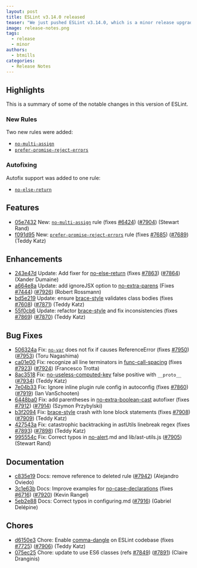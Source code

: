 ```yaml
---
layout: post
title: ESLint v3.14.0 released
teaser: "We just pushed ESLint v3.14.0, which is a minor release upgrade of ESLint. This release adds a new feature and fixes several bugs found in the previous release."
image: release-notes.png
tags:
  - release
  - minor
authors:
  - btmills
categories:
  - Release Notes
---
```


## Highlights

This is a summary of some of the notable changes in this version of ESLint.

### New Rules

Two new rules were added:

* [`no-multi-assign`](/docs/rules/no-multi-assign)
* [`prefer-promise-reject-errors`](/docs/rules/prefer-promise-reject-errors)

### Autofixing

Autofix support was added to one rule:

* [`no-else-return`](/docs/rules/no-else-return)

## Features

* [05e7432](https://github.com/eslint/eslint/commit/05e7432) New: [`no-multi-assign`](/docs/rules/no-multi-assign) rule (fixes [#6424](https://github.com/eslint/eslint/issues/6424)) ([#7904](https://github.com/eslint/eslint/issues/7904)) (Stewart Rand)
* [f091d95](https://github.com/eslint/eslint/commit/f091d95) New: [`prefer-promise-reject-errors`](/docs/rules/prefer-promise-reject-errors) rule (fixes [#7685](https://github.com/eslint/eslint/issues/7685)) ([#7689](https://github.com/eslint/eslint/issues/7689)) (Teddy Katz)

## Enhancements

* [243e47d](https://github.com/eslint/eslint/commit/243e47d) Update: Add fixer for [no-else-return](/docs/rules/no-else-return) (fixes [#7863](https://github.com/eslint/eslint/issues/7863)) ([#7864](https://github.com/eslint/eslint/issues/7864)) (Xander Dumaine)
* [a664e8a](https://github.com/eslint/eslint/commit/a664e8a) Update: add ignoreJSX option to [no-extra-parens](/docs/rules/no-extra-parens) (Fixes [#7444](https://github.com/eslint/eslint/issues/7444)) ([#7926](https://github.com/eslint/eslint/issues/7926)) (Robert Rossmann)
* [bd5e219](https://github.com/eslint/eslint/commit/bd5e219) Update: ensure [brace-style](/docs/rules/brace-style) validates class bodies (fixes [#7608](https://github.com/eslint/eslint/issues/7608)) ([#7871](https://github.com/eslint/eslint/issues/7871)) (Teddy Katz)
* [55f0cb6](https://github.com/eslint/eslint/commit/55f0cb6) Update: refactor [brace-style](/docs/rules/brace-style) and fix inconsistencies (fixes [#7869](https://github.com/eslint/eslint/issues/7869)) ([#7870](https://github.com/eslint/eslint/issues/7870)) (Teddy Katz)

## Bug Fixes

* [506324a](https://github.com/eslint/eslint/commit/506324a) Fix: [`no-var`](/docs/rules/no-var) does not fix if causes ReferenceError (fixes [#7950](https://github.com/eslint/eslint/issues/7950)) ([#7953](https://github.com/eslint/eslint/issues/7953)) (Toru Nagashima)
* [ca01e00](https://github.com/eslint/eslint/commit/ca01e00) Fix: recognize all line terminators in [func-call-spacing](/docs/rules/func-call-spacing) (fixes [#7923](https://github.com/eslint/eslint/issues/7923)) ([#7924](https://github.com/eslint/eslint/issues/7924)) (Francesco Trotta)
* [8ac3518](https://github.com/eslint/eslint/commit/8ac3518) Fix: [no-useless-computed-key](/docs/rules/no-useless-computed-key) false positive with `__proto__` ([#7934](https://github.com/eslint/eslint/issues/7934)) (Teddy Katz)
* [7e04b33](https://github.com/eslint/eslint/commit/7e04b33) Fix: Ignore inline plugin rule config in autoconfig (fixes [#7860](https://github.com/eslint/eslint/issues/7860)) ([#7919](https://github.com/eslint/eslint/issues/7919)) (Ian VanSchooten)
* [6448ba0](https://github.com/eslint/eslint/commit/6448ba0) Fix: add parentheses in [no-extra-boolean-cast](/docs/rules/no-extra-boolean-cast) autofixer (fixes [#7912](https://github.com/eslint/eslint/issues/7912)) ([#7914](https://github.com/eslint/eslint/issues/7914)) (Szymon Przybylski)
* [b3f2094](https://github.com/eslint/eslint/commit/b3f2094) Fix: [brace-style](/docs/rules/brace-style) crash with lone block statements (fixes [#7908](https://github.com/eslint/eslint/issues/7908)) ([#7909](https://github.com/eslint/eslint/issues/7909)) (Teddy Katz)
* [427543a](https://github.com/eslint/eslint/commit/427543a) Fix: catastrophic backtracking in astUtils linebreak regex (fixes [#7893](https://github.com/eslint/eslint/issues/7893)) ([#7898](https://github.com/eslint/eslint/issues/7898)) (Teddy Katz)
* [995554c](https://github.com/eslint/eslint/commit/995554c) Fix: Correct typos in [no-alert](/docs/rules/no-alert).md and lib/ast-utils.js ([#7905](https://github.com/eslint/eslint/issues/7905)) (Stewart Rand)

## Documentation

* [c835e19](https://github.com/eslint/eslint/commit/c835e19) Docs: remove reference to deleted rule ([#7942](https://github.com/eslint/eslint/issues/7942)) (Alejandro Oviedo)
* [3c1e63b](https://github.com/eslint/eslint/commit/3c1e63b) Docs: Improve examples for [no-case-declarations](/docs/rules/no-case-declarations) (fixes [#6716](https://github.com/eslint/eslint/issues/6716)) ([#7920](https://github.com/eslint/eslint/issues/7920)) (Kevin Rangel)
* [5eb2e88](https://github.com/eslint/eslint/commit/5eb2e88) Docs: Correct typos in configuring.md ([#7916](https://github.com/eslint/eslint/issues/7916)) (Gabriel Delépine)

## Chores

* [d6150e3](https://github.com/eslint/eslint/commit/d6150e3) Chore: Enable [comma-dangle](/docs/rules/comma-dangle) on ESLint codebase (fixes [#7725](https://github.com/eslint/eslint/issues/7725)) ([#7906](https://github.com/eslint/eslint/issues/7906)) (Teddy Katz)
* [075ec25](https://github.com/eslint/eslint/commit/075ec25) Chore: update to use ES6 classes (refs [#7849](https://github.com/eslint/eslint/issues/7849)) ([#7891](https://github.com/eslint/eslint/issues/7891)) (Claire Dranginis)
